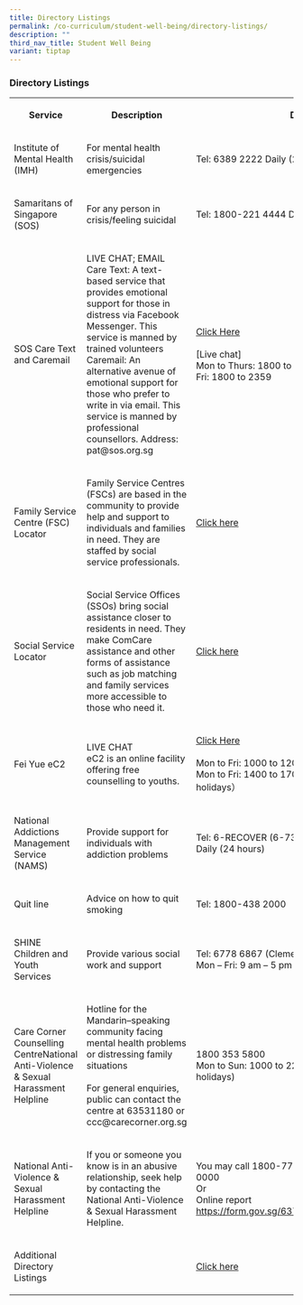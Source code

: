 ```yaml
---
title: Directory Listings
permalink: /co-curriculum/student-well-being/directory-listings/
description: ""
third_nav_title: Student Well Being
variant: tiptap
---
```

<h3>Directory Listings</h3>
<table style="minWidth: 75px">
<colgroup>
<col>
<col>
<col>
</colgroup>
<tbody>
<tr>
<th rowspan="1" colspan="1">
<p>Service</p>
</th>
<th rowspan="1" colspan="1">
<p>Description</p>
</th>
<th rowspan="1" colspan="1">
<p>Details</p>
</th>
</tr>
<tr>
<td rowspan="1" colspan="1">
<p>Institute of Mental Health (IMH)</p>
</td>
<td rowspan="1" colspan="1">
<p>For mental health crisis/suicidal emergencies</p>
</td>
<td rowspan="1" colspan="1">
<p>Tel: 6389 2222 Daily (24 hours)</p>
</td>
</tr>
<tr>
<td rowspan="1" colspan="1">
<p>Samaritans of Singapore (SOS)</p>
</td>
<td rowspan="1" colspan="1">
<p>For any person in crisis/feeling suicidal</p>
</td>
<td rowspan="1" colspan="1">
<p>Tel: 1800-221 4444 Daily (24 hours)</p>
</td>
</tr>
<tr>
<td rowspan="1" colspan="1">
<p>SOS Care Text and Caremail</p>
</td>
<td rowspan="1" colspan="1">
<p>LIVE CHAT; EMAIL
<br>Care Text: A text-based service that provides emotional support for those
in distress via Facebook Messenger. This service is manned by trained volunteers
<br>Caremail: An alternative avenue of emotional support for those who prefer
to write in via email. This service is manned by professional counsellors.
Address: pat@sos.org.sg</p>
</td>
<td rowspan="1" colspan="1">
<p><a href="https://www.sos.org.sg/" rel="noopener noreferrer nofollow" target="_blank">Click Here</a> 
<br>
<br>[Live chat]
<br>Mon to Thurs: 1800 to 0600
<br>Fri: 1800 to 2359</p>
</td>
</tr>
<tr>
<td rowspan="1" colspan="1">
<p>Family Service Centre (FSC) Locator</p>
</td>
<td rowspan="1" colspan="1">
<p>Family Service Centres (FSCs) are based in the community to provide help
and support to individuals and families in need. They are staffed by social
service professionals.</p>
</td>
<td rowspan="1" colspan="1">
<p><a href="https://www.msf.gov.sg/our-services/directories#familytab" rel="noopener noreferrer nofollow" target="_blank">Click here</a>
</p>
</td>
</tr>
<tr>
<td rowspan="1" colspan="1">
<p>Social Service Locator</p>
</td>
<td rowspan="1" colspan="1">
<p>Social Service Offices (SSOs) bring social assistance closer to residents
in need. They make ComCare assistance and other forms of assistance such
as job matching and family services more accessible to those who need it.</p>
</td>
<td rowspan="1" colspan="1">
<p><a href="https://www.msf.gov.sg/our-services/directories#socialtab" rel="noopener noreferrer nofollow" target="_blank">Click here</a>
</p>
</td>
</tr>
<tr>
<td rowspan="1" colspan="1">
<p>Fei Yue eC2</p>
</td>
<td rowspan="1" colspan="1">
<p>LIVE CHAT
<br>eC2 is an online facility offering free counselling to youths.</p>
</td>
<td rowspan="1" colspan="1">
<p><a href="http://www.ec2.sg/" rel="noopener noreferrer nofollow" target="_blank">Click Here</a> 
<br>
<br>Mon to Fri: 1000 to 1200
<br>Mon to Fri: 1400 to 1700 (Excluding public holidays）</p>
</td>
</tr>
<tr>
<td rowspan="1" colspan="1">
<p>National Addictions Management Service (NAMS)</p>
</td>
<td rowspan="1" colspan="1">
<p>Provide support for individuals with addiction problems</p>
</td>
<td rowspan="1" colspan="1">
<p>Tel: 6-RECOVER (6-7326837)
<br>Daily (24 hours)
<br>
</p>
</td>
</tr>
<tr>
<td rowspan="1" colspan="1">
<p>Quit line
<br>
</p>
</td>
<td rowspan="1" colspan="1">
<p>Advice on how to quit smoking</p>
</td>
<td rowspan="1" colspan="1">
<p>Tel: 1800-438 2000
<br>
</p>
</td>
</tr>
<tr>
<td rowspan="1" colspan="1">
<p>SHINE Children and Youth Services
<br>
</p>
</td>
<td rowspan="1" colspan="1">
<p>Provide various social work and support
<br>
</p>
</td>
<td rowspan="1" colspan="1">
<p>Tel: 6778 6867 (Clementi Centre)
<br>Mon – Fri: 9 am – 5 pm</p>
</td>
</tr>
<tr>
<td rowspan="1" colspan="1">
<p>Care Corner Counselling CentreNational Anti-Violence &amp; Sexual Harassment
Helpline</p>
</td>
<td rowspan="1" colspan="1">
<p>Hotline for the Mandarin–speaking community facing mental health problems
or distressing family situations
<br>
<br>For general enquiries, public can contact the centre at 63531180 or ccc@carecorner.org.sg</p>
</td>
<td rowspan="1" colspan="1">
<p>1800 353 5800
<br>Mon to Sun: 1000 to 2200 (Excluding public holidays)
<br>
</p>
</td>
</tr>
<tr>
<td rowspan="1" colspan="1">
<p>National Anti-Violence &amp; Sexual Harassment Helpline</p>
<p></p>
</td>
<td rowspan="1" colspan="1">
<p>If you or someone you know is in an abusive relationship, seek help by
contacting the National Anti-Violence &amp; Sexual Harassment Helpline.</p>
</td>
<td rowspan="1" colspan="1">
<p>You may call 1800-777-0000 or 1800-777-0000
<br>Or
<br>Online report
<br><a href="https://form.gov.sg/6376fbdc8d8be90012d8e56b" rel="noopener noreferrer nofollow" target="_blank">https://form.gov.sg/6376fbdc8d8be90012d8e56b</a>
</p>
</td>
</tr>
<tr>
<td rowspan="1" colspan="1">
<p>Additional Directory Listings</p>
</td>
<td rowspan="1" colspan="1">
<p></p>
</td>
<td rowspan="1" colspan="1">
<p><a href="/files/Resource%20Directory%20Listings.pdf" rel="noopener noreferrer nofollow" target="_blank">Click here</a>
</p>
</td>
</tr>
</tbody>
</table>
<p></p>